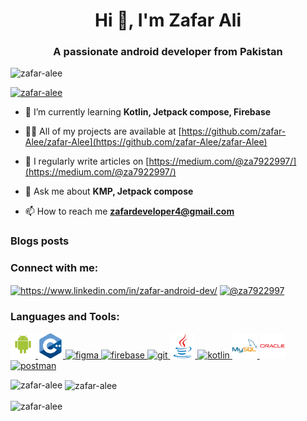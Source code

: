 <h1 align="center">Hi 👋, I'm Zafar Ali</h1>
<h3 align="center">A passionate android developer from Pakistan</h3>

<p align="left"> <img src="https://komarev.com/ghpvc/?username=zafar-alee&label=Profile%20views&color=0e75b6&style=flat" alt="zafar-alee" /> </p>

<p align="left"> <a href="https://github.com/ryo-ma/github-profile-trophy"><img src="https://github-profile-trophy.vercel.app/?username=zafar-alee" alt="zafar-alee" /></a> </p>

- 🌱 I’m currently learning **Kotlin, Jetpack compose, Firebase**

- 👨‍💻 All of my projects are available at [https://github.com/zafar-Alee/zafar-Alee](https://github.com/zafar-Alee/zafar-Alee)

- 📝 I regularly write articles on [https://medium.com/@za7922997/](https://medium.com/@za7922997/)

- 💬 Ask me about **KMP, Jetpack compose**

- 📫 How to reach me **zafardeveloper4@gmail.com**

### Blogs posts
<!-- BLOG-POST-LIST:START -->
<!-- BLOG-POST-LIST:END -->

<h3 align="left">Connect with me:</h3>
<p align="left">
<a href="https://linkedin.com/in/https://www.linkedin.com/in/zafar-android-dev/" target="blank"><img align="center" src="https://raw.githubusercontent.com/rahuldkjain/github-profile-readme-generator/master/src/images/icons/Social/linked-in-alt.svg" alt="https://www.linkedin.com/in/zafar-android-dev/" height="30" width="40" /></a>
<a href="https://medium.com/@za7922997" target="blank"><img align="center" src="https://raw.githubusercontent.com/rahuldkjain/github-profile-readme-generator/master/src/images/icons/Social/medium.svg" alt="@za7922997" height="30" width="40" /></a>
</p>

<h3 align="left">Languages and Tools:</h3>
<p align="left"> <a href="https://developer.android.com" target="_blank" rel="noreferrer"> <img src="https://raw.githubusercontent.com/devicons/devicon/master/icons/android/android-original-wordmark.svg" alt="android" width="40" height="40"/> </a> <a href="https://www.w3schools.com/cpp/" target="_blank" rel="noreferrer"> <img src="https://raw.githubusercontent.com/devicons/devicon/master/icons/cplusplus/cplusplus-original.svg" alt="cplusplus" width="40" height="40"/> </a> <a href="https://www.figma.com/" target="_blank" rel="noreferrer"> <img src="https://www.vectorlogo.zone/logos/figma/figma-icon.svg" alt="figma" width="40" height="40"/> </a> <a href="https://firebase.google.com/" target="_blank" rel="noreferrer"> <img src="https://www.vectorlogo.zone/logos/firebase/firebase-icon.svg" alt="firebase" width="40" height="40"/> </a> <a href="https://git-scm.com/" target="_blank" rel="noreferrer"> <img src="https://www.vectorlogo.zone/logos/git-scm/git-scm-icon.svg" alt="git" width="40" height="40"/> </a> <a href="https://www.java.com" target="_blank" rel="noreferrer"> <img src="https://raw.githubusercontent.com/devicons/devicon/master/icons/java/java-original.svg" alt="java" width="40" height="40"/> </a> <a href="https://kotlinlang.org" target="_blank" rel="noreferrer"> <img src="https://www.vectorlogo.zone/logos/kotlinlang/kotlinlang-icon.svg" alt="kotlin" width="40" height="40"/> </a> <a href="https://www.mysql.com/" target="_blank" rel="noreferrer"> <img src="https://raw.githubusercontent.com/devicons/devicon/master/icons/mysql/mysql-original-wordmark.svg" alt="mysql" width="40" height="40"/> </a> <a href="https://www.oracle.com/" target="_blank" rel="noreferrer"> <img src="https://raw.githubusercontent.com/devicons/devicon/master/icons/oracle/oracle-original.svg" alt="oracle" width="40" height="40"/> </a> <a href="https://postman.com" target="_blank" rel="noreferrer"> <img src="https://www.vectorlogo.zone/logos/getpostman/getpostman-icon.svg" alt="postman" width="40" height="40"/> </a> </p>

<p><img align="left" src="https://github-readme-stats.vercel.app/api/top-langs?username=zafar-alee&show_icons=true&locale=en&layout=compact" alt="zafar-alee" /></p>

<p>&nbsp;<img align="center" src="https://github-readme-stats.vercel.app/api?username=zafar-alee&show_icons=true&locale=en" alt="zafar-alee" /></p>

<p><img align="center" src="https://github-readme-streak-stats.herokuapp.com/?user=zafar-alee&" alt="zafar-alee" /></p>
